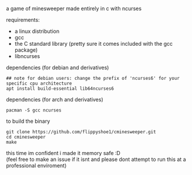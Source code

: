 a game of minesweeper made entirely in c with ncurses

requirements:
- a linux distribution
- gcc
- the C standard library (pretty sure it comes included with the gcc package)
- libncurses

dependencies (for debian and derivatives)
```shell
## note for debian users: change the prefix of 'ncurses6' for your specific cpu architecture
apt install build-essential lib64ncurses6
```

dependencies (for arch and derivatives)
```shell
pacman -S gcc ncurses
```

to build the binary
```shell
git clone https://github.com/flippyshoe1/cminesweeper.git
cd cminesweeper
make
```

this time im confident i made it memory safe :D\
(feel free to make an issue if it isnt and please dont attempt to run this at a professional enviroment)

